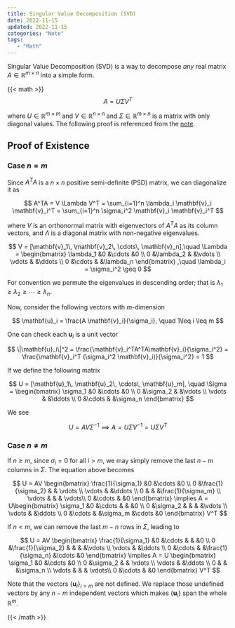 ```yaml
---
title: Singular Value Decomposition (SVD)
date: 2022-11-15
updated: 2022-11-15
categories: "Note"
tags: 
   - "Math"
---
```


Singular Value Decomposition (SVD) is a way to decompose *any* real matrix $A \in \mathbb{R}^{m\times n}$ into a simple form.

{{< math >}}
$$
A = U\Sigma V^T
$$

where $U \in \mathbb{R}^{m \times m}$ and $V \in \mathbb{R}^{n \times n}$ and $\Sigma \in \mathbb{R}^{m \times n}$ is a matrix with only diagonal values. The following proof is referenced from the [note](https://gregorygundersen.com/blog/2018/12/20/svd-proof/).

<!--more-->

## Proof of Existence

### Case $n=m$

Since $A^TA$ is a $n \times n$ positive semi-definite (PSD) matrix, we can diagonalize it as

$$
A^TA = V \Lambda V^T = \sum_{i=1}^n \lambda_i \mathbf{v}_i \mathbf{v}_i^T = \sum_{i=1}^n \sigma_i^2 \mathbf{v}_i \mathbf{v}_i^T
$$

where $V$ is an orthonormal matrix with eigenvectors of $A^TA$ as its column vectors, and $\Lambda$ is a diagonal matrix with non-negative eigenvalues. 

$$
V = [\mathbf{v}_1\, \mathbf{v}_2\, \cdots\, \mathbf{v}_n],\quad
\Lambda = 
\begin{bmatrix}
\lambda_1 &0 &\cdots &0 \\
0 &\lambda_2 & &\vdots \\
\vdots & &\ddots \\
0 &\cdots & &\lambda_n
\end{bmatrix}
,\quad \lambda_i = \sigma_i^2 \geq 0
$$

For convention we permute the eigenvalues in descending order; that is $\lambda_1 \geq \lambda_2 \geq \cdots \geq \lambda_n$.

Now, consider the following vectors with $m$-dimension

$$
\mathbf{u}_i = \frac{A \mathbf{v}_i}{\sigma_i}, \quad 1\leq i \leq m
$$

One can check each $\mathbf{u}_i$ is a unit vector

$$
\|\mathbf{u}_i\|^2 = \frac{\mathbf{v}_i^TA^TA\mathbf{v}_i}{\sigma_i^2} = \frac{\mathbf{v}_i^T (\sigma_i^2 \mathbf{v}_i)}{\sigma_i^2} = 1
$$

If we define the following matrix

$$
U = [\mathbf{u}_1\, \mathbf{u}_2\, \cdots\, \mathbf{u}_m], \quad
\Sigma = 
\begin{bmatrix}
\sigma_1 &0 &\cdots &0 \\
0 &\sigma_2 & &\vdots \\
\vdots & &\ddots \\
0 &\cdots & &\sigma_n
\end{bmatrix}
$$

We see

$$
U = AV\Sigma^{-1} \implies A = U\Sigma V^{-1} = U\Sigma V^T
$$

### Case $n \neq m$

If $n \geq m$, since $\sigma_i = 0$ for all $i >m$,  we may simply remove the last $n-m$ columns in $\Sigma$. The equation above becomes

$$
U = AV
\begin{bmatrix}
\frac{1}{\sigma_1} &0 &\cdots &0 \\
0 &\frac{1}{\sigma_2} & & \vdots \\
\vdots & &\ddots \\
0 & & &\frac{1}{\sigma_m} \\
\vdots & & & \vdots\\
0 &\cdots & &0
\end{bmatrix}
\implies A = U\begin{bmatrix}
\sigma_1 &0 &\cdots & & &0 \\
0 &\sigma_2 & & & &\vdots \\
\vdots & &\ddots \\
0 &\cdots & &\sigma_m &\cdots &0
\end{bmatrix}
 V^T
$$

If $n < m$, we can remove the last $m-n$ rows in $\Sigma$, leading to

$$
U = AV
\begin{bmatrix}
\frac{1}{\sigma_1} &0 &\cdots & & &0 \\
0 &\frac{1}{\sigma_2} & & & &\vdots \\
\vdots & &\ddots \\
0 &\cdots & &\frac{1}{\sigma_n} &\cdots &0
\end{bmatrix}
\implies A = U
\begin{bmatrix}
\sigma_1 &0 &\cdots &0 \\
0 &\sigma_2 & & \vdots \\
\vdots & &\ddots \\
0 & & &\sigma_n \\
\vdots & & & \vdots\\
0 &\cdots & &0
\end{bmatrix}
 V^T
$$

Note that the vectors $\{\mathbf{u}_i\}_{i > m}$ are not defined. We replace those undefined vectors by any $n-m$ independent vectors which makes $\{\mathbf{u}_i\}$ span the whole $\mathbb{R}^m$.

{{< /math >}}
